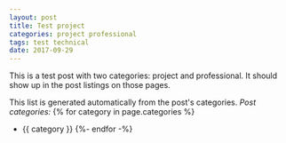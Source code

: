 ```yaml
---
layout: post
title: Test project
categories: project professional
tags: test technical
date: 2017-09-29
---
```

This is a test post with two categories: project and professional. It should show up in the post listings on those pages.

This list is generated automatically from the post's categories.
*Post categories:* 
{% for category in page.categories %}
- {{ category }}
{%- endfor -%}
